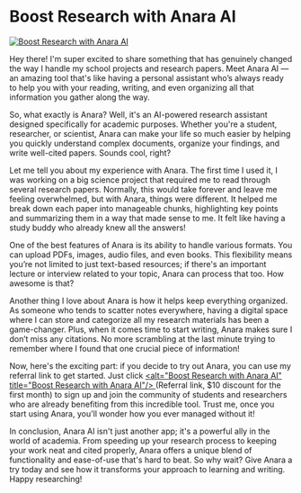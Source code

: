 # Boost Research with Anara AI
<a href="https://bit.ly/anara-ai-10-dollar-discount-andrea-beryl">
  <img src="https://github.com/user-attachments/assets/8dfa9eef-7a9a-4157-8028-de1aa96913dc" alt="Boost Research with Anara AI" title="Boost Research with Anara AI" />
</a>

Hey there! I'm super excited to share something that has genuinely changed the way I handle my school projects and research papers. Meet Anara AI —an amazing tool that's like having a personal assistant who’s always ready to help you with your reading, writing, and even organizing all that information you gather along the way.

So, what exactly is Anara? Well, it's an AI-powered research assistant designed specifically for academic purposes. Whether you're a student, researcher, or scientist, Anara can make your life so much easier by helping you quickly understand complex documents, organize your findings, and write well-cited papers. Sounds cool, right?

Let me tell you about my experience with Anara. The first time I used it, I was working on a big science project that required me to read through several research papers. Normally, this would take forever and leave me feeling overwhelmed, but with Anara, things were different. It helped me break down each paper into manageable chunks, highlighting key points and summarizing them in a way that made sense to me. It felt like having a study buddy who already knew all the answers!

One of the best features of Anara is its ability to handle various formats. You can upload PDFs, images, audio files, and even books. This flexibility means you’re not limited to just text-based resources; if there's an important lecture or interview related to your topic, Anara can process that too. How awesome is that?

Another thing I love about Anara is how it helps keep everything organized. As someone who tends to scatter notes everywhere, having a digital space where I can store and categorize all my research materials has been a game-changer. Plus, when it comes time to start writing, Anara makes sure I don’t miss any citations. No more scrambling at the last minute trying to remember where I found that one crucial piece of information!

Now, here's the exciting part: if you decide to try out Anara, you can use my referral link to get started. Just click <a href="https://bit.ly/anara-ai-10-dollar-discount-andrea-beryl">
  <alt="Boost Research with Anara AI" title="Boost Research with Anara AI"/>
</a> (Referral link, $10 discount for the first month) to sign up and join the community of students and researchers who are already benefiting from this incredible tool. Trust me, once you start using Anara, you'll wonder how you ever managed without it!

In conclusion, Anara AI isn't just another app; it's a powerful ally in the world of academia. From speeding up your research process to keeping your work neat and cited properly, Anara offers a unique blend of functionality and ease-of-use that's hard to beat. So why wait? Give Anara a try today and see how it transforms your approach to learning and writing. Happy researching!
